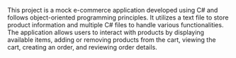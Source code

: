 This project is a mock e-commerce application developed using C# and follows object-oriented programming principles. It utilizes a text file to store product information and multiple C# files to handle various functionalities. The application allows users to interact with products by displaying available items, adding or removing products from the cart, viewing the cart, creating an order, and reviewing order details.
